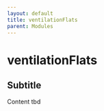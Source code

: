 ```yaml
---
layout: default
title: ventilationFlats
parent: Modules
---
```


# ventilationFlats
## Subtitle
Content tbd